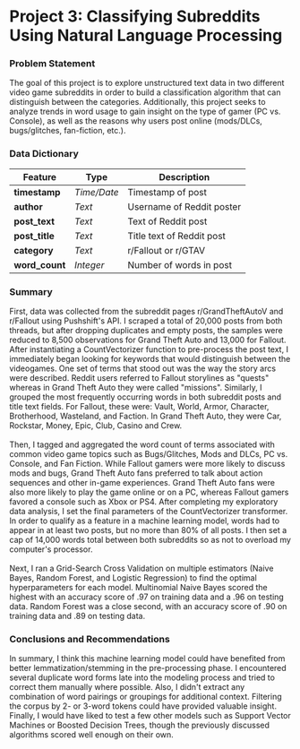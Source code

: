 # Project 3: Classifying Subreddits Using Natural Language Processing

### Problem Statement
The goal of this project is to explore unstructured text data in two different video game subreddits in order to build a classification algorithm that can distinguish between the categories. Additionally, this project seeks to analyze trends in word usage to gain insight on the type of gamer (PC vs. Console), as well as the reasons why users post online (mods/DLCs, bugs/glitches, fan-fiction, etc.).


### Data Dictionary

|Feature|Type|Description|
|---|---|---|
|**timestamp**|*Time/Date*|Timestamp of post| 
|**author**|*Text*|Username of Reddit poster|
|**post_text**|*Text*|Text of Reddit post|
|**post_title**|*Text*|Title text of Reddit post|
|**category**|*Text*|r/Fallout or r/GTAV|
|**word_count**|*Integer*|Number of words in post|


### Summary
First, data was collected from the subreddit pages r/GrandTheftAutoV and r/Fallout using Pushshift's API. I scraped a total of 20,000 posts from both threads, but after dropping duplicates and empty posts, the samples were reduced to 8,500 observations for Grand Theft Auto and 13,000 for Fallout. After instantiating a CountVectorizer function to pre-process the post text, I immediately began looking for keywords that would distinguish between the videogames. One set of terms that stood out was the way the story arcs were described. Reddit users referred to Fallout storylines as "quests" whereas in Grand Theft Auto they were called "missions". Similarly, I grouped the most frequently occurring words in both subreddit posts and title text fields. For Fallout, these were: Vault, World, Armor, Character, Brotherhood, Wasteland, and Faction. In Grand Theft Auto, they were Car, Rockstar, Money, Epic, Club, Casino and Crew.<br>
<br>
Then, I tagged and aggregated the word count of terms associated with common video game topics such as Bugs/Glitches, Mods and DLCs, PC vs. Console, and Fan Fiction. While Fallout gamers were more likely to discuss mods and bugs, Grand Theft Auto fans preferred to talk about action sequences and other in-game experiences. Grand Theft Auto fans were also more likely to play the game online or on a PC, whereas Fallout gamers favored a console such as Xbox or PS4. After completing my exploratory data analysis, I set the final parameters of the CountVectorizer transformer. In order to qualify as a feature in a machine learning model, words had to appear in at least two posts, but no more than 80% of all posts. I then set a cap of 14,000 words total between both subreddits so as not to overload my computer's processor.<br>
<br>
Next, I ran a Grid-Search Cross Validation on multiple estimators (Naive Bayes, Random Forest, and Logistic Regression) to find the optimal hyperparameters for each model. Multinomial Naive Bayes scored the highest with an accuracy score of .97 on training data and a .96 on testing data. Random Forest was a close second, with an accuracy score of .90 on training data and .89 on testing data.

### Conclusions and Recommendations
In summary, I think this machine learning model could have benefited from better lemmatization/stemming in the pre-processing phase. I encountered several duplicate word forms late into the modeling process and tried to correct them manually where possible. Also, I didn't extract any combination of word pairings or groupings for additional context. Filtering the corpus by 2- or 3-word tokens could have provided valuable insight. Finally, I would have liked to test a few other models such as Support Vector Machines or Boosted Decision Trees, though the previously discussed algorithms scored well enough on their own.